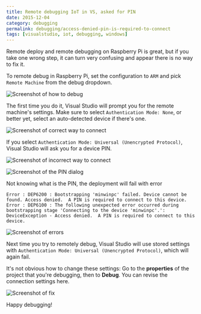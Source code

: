 ```yaml
---
title: Remote debugging IoT in VS, asked for PIN
date: 2015-12-04
category: debugging
permalink: debugging/access-denied-pin-is-required-to-connect
tags: [visualstudio, iot, debugging, windows]
---
```


Remote deploy and remote debugging on Raspberry Pi is great, but if you take one wrong step, it can turn very confusing and appear there is no way to fix it.

To remote debug in Raspberry Pi, set the configuration to `ARM` and pick `Remote Machine` from the debug dropdown.

![Screenshot of how to debug](/blogData/access-denied-pin-is-required-to-connect/debugging.png)

The first time you do it, Visual Studio will prompt you for the remote machine's settings. Make sure to select `Authentication Mode: None`, or better yet, select an auto-detected device if there's one.

![Screenshot of correct way to connect](/blogData/access-denied-pin-is-required-to-connect/correct.png)

If you select `Authentication Mode: Universal (Unencrypted Protocol)`, Visual Studio will ask you for a device PIN.

![Screenshot of incorrect way to connect](/blogData/access-denied-pin-is-required-to-connect/wrong.png)

![Screenshot of the PIN dialog](/blogData/access-denied-pin-is-required-to-connect/pin.png)

Not knowing what is the PIN, the deployment will fail with error 

```
Error : DEP6200 : Bootstrapping 'minwinpc' failed. Device cannot be found. Access denied.  A PIN is required to connect to this device.
Error : DEP6100 : The following unexpected error occurred during bootstrapping stage 'Connecting to the device 'minwinpc'.': 
DeviceException - Access denied.  A PIN is required to connect to this device.
```

![Screenshot of errors](/blogData/access-denied-pin-is-required-to-connect/error.png)

Next time you try to remotely debug, Visual Studio will use stored settings with `Authentication Mode: Universal (Unencrypted Protocol)`, which will again fail.

It's not obvious how to change these settings: Go to the **properties** of the project that you're debugging, then to **Debug**. You can revise the connection settings here.

![Screenshot of fix](/blogData/access-denied-pin-is-required-to-connect/fix.png)

Happy debugging!
